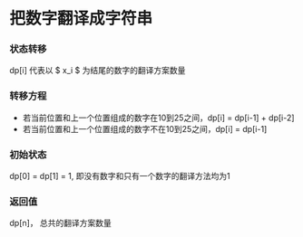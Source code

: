 # 把数字翻译成字符串
### 状态转移
dp[i] 代表以 $ x_i $ 为结尾的数字的翻译方案数量
### 转移方程
- 若当前位置和上一个位置组成的数字在10到25之间，dp[i] = dp[i-1] + dp[i-2]
- 若当前位置和上一个位置组成的数字不在10到25之间，dp[i] = dp[i-1]
### 初始状态
dp[0] = dp[1] = 1, 即没有数字和只有一个数字的翻译方法均为1
### 返回值
dp[n]， 总共的翻译方案数量


